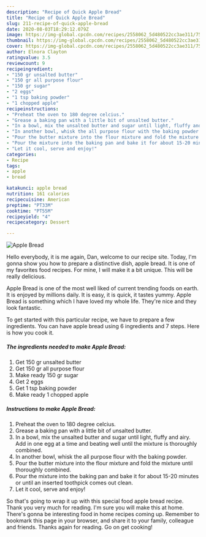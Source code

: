 ```yaml
---
description: "Recipe of Quick Apple Bread"
title: "Recipe of Quick Apple Bread"
slug: 211-recipe-of-quick-apple-bread
date: 2020-08-03T18:29:12.079Z
image: https://img-global.cpcdn.com/recipes/2558062_5d480522cc3ae311/751x532cq70/apple-bread-recipe-main-photo.jpg
thumbnail: https://img-global.cpcdn.com/recipes/2558062_5d480522cc3ae311/751x532cq70/apple-bread-recipe-main-photo.jpg
cover: https://img-global.cpcdn.com/recipes/2558062_5d480522cc3ae311/751x532cq70/apple-bread-recipe-main-photo.jpg
author: Elnora Clayton
ratingvalue: 3.5
reviewcount: 9
recipeingredient:
- "150 gr unsalted butter"
- "150 gr all purpose flour"
- "150 gr sugar"
- "2 eggs"
- "1 tsp baking powder"
- "1 chopped apple"
recipeinstructions:
- "Preheat the oven to 180 degree celcius."
- "Grease a baking pan with a little bit of unsalted butter."
- "In a bowl, mix the unsalted butter and sugar until light, fluffy and airy. Add in one egg at a time and beating well until the mixture is thoroughly combined."
- "In another bowl, whisk the all purpose flour with the baking powder."
- "Pour the butter mixture into the flour mixture and fold the mixture until thoroughly combined."
- "Pour the mixture into the baking pan and bake it for about 15-20 minutes or until an inserted toothpick comes out clean."
- "Let it cool, serve and enjoy!"
categories:
- Recipe
tags:
- apple
- bread

katakunci: apple bread 
nutrition: 161 calories
recipecuisine: American
preptime: "PT33M"
cooktime: "PT55M"
recipeyield: "4"
recipecategory: Dessert

---
```



![Apple Bread](https://img-global.cpcdn.com/recipes/2558062_5d480522cc3ae311/751x532cq70/apple-bread-recipe-main-photo.jpg)

Hello everybody, it is me again, Dan, welcome to our recipe site. Today, I'm gonna show you how to prepare a distinctive dish, apple bread. It is one of my favorites food recipes. For mine, I will make it a bit unique. This will be really delicious.



Apple Bread is one of the most well liked of current trending foods on earth. It is enjoyed by millions daily. It is easy, it is quick, it tastes yummy. Apple Bread is something which I have loved my whole life. They're nice and they look fantastic.


To get started with this particular recipe, we have to prepare a few ingredients. You can have apple bread using 6 ingredients and 7 steps. Here is how you cook it.

##### The ingredients needed to make Apple Bread:

1. Get 150 gr unsalted butter
1. Get 150 gr all purpose flour
1. Make ready 150 gr sugar
1. Get 2 eggs
1. Get 1 tsp baking powder
1. Make ready 1 chopped apple




##### Instructions to make Apple Bread:

1. Preheat the oven to 180 degree celcius.
1. Grease a baking pan with a little bit of unsalted butter.
1. In a bowl, mix the unsalted butter and sugar until light, fluffy and airy. Add in one egg at a time and beating well until the mixture is thoroughly combined.
1. In another bowl, whisk the all purpose flour with the baking powder.
1. Pour the butter mixture into the flour mixture and fold the mixture until thoroughly combined.
1. Pour the mixture into the baking pan and bake it for about 15-20 minutes or until an inserted toothpick comes out clean.
1. Let it cool, serve and enjoy!




So that's going to wrap it up with this special food apple bread recipe. Thank you very much for reading. I'm sure you will make this at home. There's gonna be interesting food in home recipes coming up. Remember to bookmark this page in your browser, and share it to your family, colleague and friends. Thanks again for reading. Go on get cooking!
